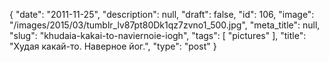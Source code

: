 {
    "date": "2011-11-25",
    "description": null,
    "draft": false,
    "id": 106,
    "image": "/images/2015/03/tumblr_lv87pt80Dk1qz7zvno1_500.jpg",
    "meta_title": null,
    "slug": "khudaia-kakai-to-naviernoie-iogh",
    "tags": [
        "pictures"
    ],
    "title": "Худая какай-то. Наверное йог.",
    "type": "post"
}


